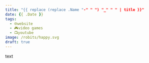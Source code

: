 ```yaml
---
title: "{{ replace (replace .Name "-" " ") "_" " " | title }}"
date: {{ .Date }}
tags:
  - 🌐website
  - 🎮video games
  - 📺youtube
image: /robits/happy.svg
draft: true
---
```


text